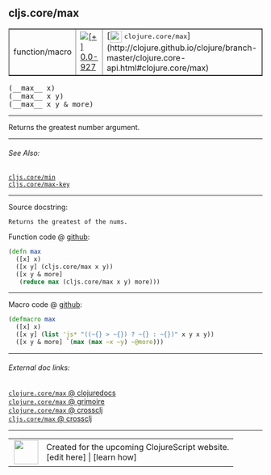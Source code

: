 ## cljs.core/max



 <table border="1">
<tr>
<td>function/macro</td>
<td><a href="https://github.com/cljsinfo/cljs-api-docs/tree/0.0-927"><img valign="middle" alt="[+] 0.0-927" title="Added in 0.0-927" src="https://img.shields.io/badge/+-0.0--927-lightgrey.svg"></a> </td>
<td>
[<img height="24px" valign="middle" src="http://i.imgur.com/1GjPKvB.png"> <samp>clojure.core/max</samp>](http://clojure.github.io/clojure/branch-master/clojure.core-api.html#clojure.core/max)
</td>
</tr>
</table>


 <samp>
(__max__ x)<br>
</samp>
 <samp>
(__max__ x y)<br>
</samp>
 <samp>
(__max__ x y & more)<br>
</samp>

---

Returns the greatest number argument.



---


###### See Also:

[`cljs.core/min`](../cljs.core/min.md)<br>
[`cljs.core/max-key`](../cljs.core/max-key.md)<br>

---


Source docstring:

```
Returns the greatest of the nums.
```


Function code @ [github](https://github.com/clojure/clojurescript/blob/r1236/src/cljs/cljs/core.cljs#L1105-L1110):

```clj
(defn max
  ([x] x)
  ([x y] (cljs.core/max x y))
  ([x y & more]
   (reduce max (cljs.core/max x y) more)))
```

<!--
Repo - tag - source tree - lines:

 <pre>
clojurescript @ r1236
└── src
    └── cljs
        └── cljs
            └── <ins>[core.cljs:1105-1110](https://github.com/clojure/clojurescript/blob/r1236/src/cljs/cljs/core.cljs#L1105-L1110)</ins>
</pre>

-->

---

Macro code @ [github](https://github.com/clojure/clojurescript/blob/r1236/src/clj/cljs/core.clj#L178-L181):

```clj
(defmacro max
  ([x] x)
  ([x y] (list 'js* "((~{} > ~{}) ? ~{} : ~{})" x y x y))
  ([x y & more] `(max (max ~x ~y) ~@more)))
```

<!--
Repo - tag - source tree - lines:

 <pre>
clojurescript @ r1236
└── src
    └── clj
        └── cljs
            └── <ins>[core.clj:178-181](https://github.com/clojure/clojurescript/blob/r1236/src/clj/cljs/core.clj#L178-L181)</ins>
</pre>
-->

---


###### External doc links:

[`clojure.core/max` @ clojuredocs](http://clojuredocs.org/clojure.core/max)<br>
[`clojure.core/max` @ grimoire](http://conj.io/store/v1/org.clojure/clojure/1.7.0-beta3/clj/clojure.core/max/)<br>
[`clojure.core/max` @ crossclj](http://crossclj.info/fun/clojure.core/max.html)<br>
[`cljs.core/max` @ crossclj](http://crossclj.info/fun/cljs.core.cljs/max.html)<br>

---

 <table>
<tr><td>
<img valign="middle" align="right" width="48px" src="http://i.imgur.com/Hi20huC.png">
</td><td>
Created for the upcoming ClojureScript website.<br>
[edit here] | [learn how]
</td></tr></table>

[edit here]:https://github.com/cljsinfo/cljs-api-docs/blob/master/cljsdoc/cljs.core/max.cljsdoc
[learn how]:https://github.com/cljsinfo/cljs-api-docs/wiki/cljsdoc-files

<!--

This information was too distracting to show to readers, but I'll leave it
commented here since it is helpful to:

- pretty-print the data used to generate this document
- and show how to retrieve that data



The API data for this symbol:

```clj
{:description "Returns the greatest number argument.",
 :ns "cljs.core",
 :name "max",
 :signature ["[x]" "[x y]" "[x y & more]"],
 :history [["+" "0.0-927"]],
 :type "function/macro",
 :related ["cljs.core/min" "cljs.core/max-key"],
 :full-name-encode "cljs.core/max",
 :source {:code "(defn max\n  ([x] x)\n  ([x y] (cljs.core/max x y))\n  ([x y & more]\n   (reduce max (cljs.core/max x y) more)))",
          :title "Function code",
          :repo "clojurescript",
          :tag "r1236",
          :filename "src/cljs/cljs/core.cljs",
          :lines [1105 1110]},
 :extra-sources [{:code "(defmacro max\n  ([x] x)\n  ([x y] (list 'js* \"((~{} > ~{}) ? ~{} : ~{})\" x y x y))\n  ([x y & more] `(max (max ~x ~y) ~@more)))",
                  :title "Macro code",
                  :repo "clojurescript",
                  :tag "r1236",
                  :filename "src/clj/cljs/core.clj",
                  :lines [178 181]}],
 :full-name "cljs.core/max",
 :clj-symbol "clojure.core/max",
 :docstring "Returns the greatest of the nums."}

```

Retrieve the API data for this symbol:

```clj
;; from Clojure REPL
(require '[clojure.edn :as edn])
(-> (slurp "https://raw.githubusercontent.com/cljsinfo/cljs-api-docs/catalog/cljs-api.edn")
    (edn/read-string)
    (get-in [:symbols "cljs.core/max"]))
```

-->
